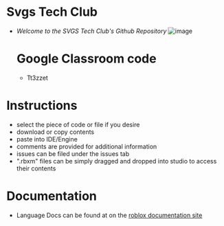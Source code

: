 # Svgs Tech Club
- *Welcome to the SVGS Tech Club's Github Repository*
![image](https://images.gutefrage.net/media/fragen/bilder/am-besten-lua-sprache-lernen-scripten/0_big.png?v=1638911864000)

  # Google Classroom code
    - Tt3zzet



# Instructions
- select the piece of code or file if you desire
- download or copy contents 
- paste into IDE/Engine
- comments are provided for additional information
- issues can be filed under the issues tab
- ".rbxm" files can be simply dragged and dropped into studio to access their contents


# Documentation
- Language Docs can be found at on the [roblox documentation site](https://create.roblox.com/docs)
  
